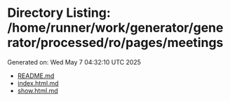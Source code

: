 # Directory Listing: /home/runner/work/generator/generator/processed/ro/pages/meetings
Generated on: Wed May  7 04:32:10 UTC 2025

- [README.md](README.md)
- [index.html.md](index.html.md)
- [show.html.md](show.html.md)
